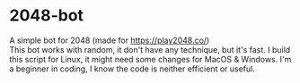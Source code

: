 # 2048-bot
A simple bot for 2048 (made for https://play2048.co/) \
This bot works with random, it don't have any technique, but it's fast. I build this script for Linux, it might need some changes for MacOS & Windows. I'm a beginner in coding, I know the code is neither efficient or useful. 
